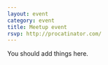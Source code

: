 ```yaml
---
layout: event
category: event
title: Meetup event
rsvp: http://procatinator.com/
---
```


You should add things here.
